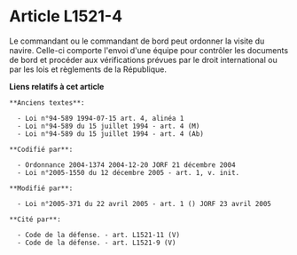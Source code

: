 # Article L1521-4

Le commandant ou le commandant de bord peut ordonner la visite du navire. Celle-ci comporte l'envoi d'une équipe pour
contrôler les documents de bord et procéder aux vérifications prévues par le droit international ou par les lois et
règlements de la République.

**Liens relatifs à cet article**

	**Anciens textes**:

	  - Loi n°94-589 1994-07-15 art. 4, alinéa 1
	  - Loi n°94-589 du 15 juillet 1994 - art. 4 (M)
	  - Loi n°94-589 du 15 juillet 1994 - art. 4 (Ab)

	**Codifié par**:

	  - Ordonnance 2004-1374 2004-12-20 JORF 21 décembre 2004
	  - Loi n°2005-1550 du 12 décembre 2005 - art. 1, v. init.

	**Modifié par**:

	  - Loi n°2005-371 du 22 avril 2005 - art. 1 () JORF 23 avril 2005

	**Cité par**:

	  - Code de la défense. - art. L1521-11 (V)
	  - Code de la défense. - art. L1521-9 (V)
